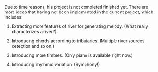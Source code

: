Due to time reasons, his project is not completed finished yet. There are more ideas that having not been implemented in the current project, which includes:

1. Extracting more features of river for generating melody. (What really characterizes a river?)

2. Introducing chords according to tributaries. (Multiple river sources detection and so on.)

3. Introducing more timbres. (Only piano is available right now.)

4. Introducing rhythmic variation. (Symphony!)

